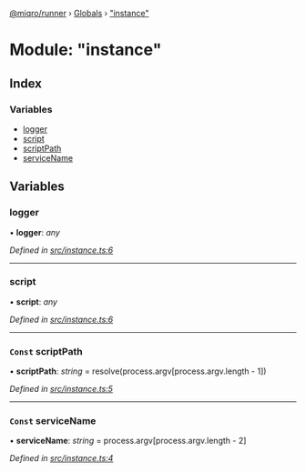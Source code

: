 [@miqro/runner](../README.md) › [Globals](../globals.md) › ["instance"](_instance_.md)

# Module: "instance"

## Index

### Variables

* [logger](_instance_.md#logger)
* [script](_instance_.md#script)
* [scriptPath](_instance_.md#const-scriptpath)
* [serviceName](_instance_.md#const-servicename)

## Variables

###  logger

• **logger**: *any*

*Defined in [src/instance.ts:6](https://github.com/claukers/miqro-runner/blob/da6830b/src/instance.ts#L6)*

___

###  script

• **script**: *any*

*Defined in [src/instance.ts:6](https://github.com/claukers/miqro-runner/blob/da6830b/src/instance.ts#L6)*

___

### `Const` scriptPath

• **scriptPath**: *string* = resolve(process.argv[process.argv.length - 1])

*Defined in [src/instance.ts:5](https://github.com/claukers/miqro-runner/blob/da6830b/src/instance.ts#L5)*

___

### `Const` serviceName

• **serviceName**: *string* = process.argv[process.argv.length - 2]

*Defined in [src/instance.ts:4](https://github.com/claukers/miqro-runner/blob/da6830b/src/instance.ts#L4)*
